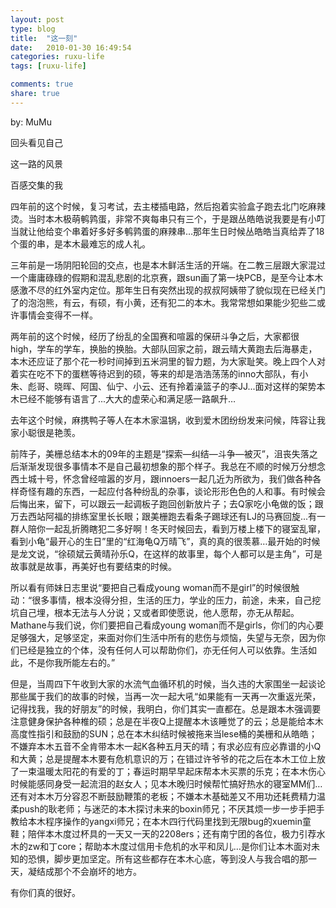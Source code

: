 ```yaml
---
layout: post
type: blog
title:  "这一刻"
date:   2010-01-30 16:49:54
categories: ruxu-life
tags: [ruxu-life]

comments: true
share: true
---
```

by: MuMu

回头看见自己

这一路的风景

百感交集的我


四年前的这个时候，复习考试，去主楼插电路，然后抱着实验盒子跑去北门吃麻辣烫。当时本木极萌鹌鹑蛋，非常不爽每串只有三个，于是跟丛皓皓说我要是有小叮当就让他给变个串着好多好多鹌鹑蛋的麻辣串…那年生日时候丛皓皓当真给弄了18个蛋的串，是本木最难忘的成人礼。


三年前是一场阴阳轮回的交点，也是本木鲜活生活的开端。在二教三层跟大家混过一个庸庸碌碌的假期和混乱悲剧的北京赛，跟sun画了第一块PCB，是至今让本木感激不尽的红外室内定位。那年生日有突然出现的叔叔阿姨带了貌似现在已经关门了的泡泡熊，有云，有硕，有小黄，还有犯二的本木。我常常想如果能少犯些二或许事情会变得不一样。


两年前的这个时候，经历了纷乱的全国赛和喧嚣的保研斗争之后，大家都很high，学车的学车，换胎的换胎。大部队回家之前，跟云晴大黄跑去后海暴走，本木还应证了那个花一秒时间掉到五米洞里的智力题，为大家耻笑。晚上四个人对着实在吃不下的蛋糕等待迟到的硕，等来的却是浩浩荡荡的inno大部队，有小朱、彪哥、晓晖、阿国、仙宁、小云、还有拎着澡篮子的李JJ...面对这样的架势本木已经不能够有语言了...大大的虚荣心和满足感一路飙升…


去年这个时候，麻携鸭子等人在本木家温锅，收到爱木团纷纷发来问候，阵容让我家小聪很是艳羡。


前阵子，美栅总结本木的09年的主题是“探索—纠结—斗争—被灭”，沮丧失落之后渐渐发现很多事情本不是自己最初想象的那个样子。我总在不顺的时候万分想念西土城十号，怀念曾经喧嚣的岁月，跟innoers一起几近为所欲为，我们做各种各样奇怪有趣的东西，一起应付各种纷乱的杂事，谈论形形色色的人和事。有时候会后悔出来，留下，可以跟云一起调板子跑回创新放片子；去Q家吃小龟做的饭；跟万去西站阿福的排练室里长长眼；跟美栅跑去看条子踢球还有LJ的马赛回旋...有一群人陪你一起乱折腾瞎犯二多好啊！冬天时候回去，看到万楼上楼下的寝室乱窜，看到小龟“最开心的生日”里的“红海龟Q万晴飞”，真的真的很羡慕…最开始的时候是龙文说，“徐硕斌云黄晴孙乐Q，在这样的故事里，每个人都可以是主角”，可是故事就是故事，再美好也有要结束的时候。


所以看有师妹日志里说“要把自己看成young woman而不是girl”的时候很触动：“很多事情，根本没得分担，生活的压力，学业的压力，前途，未来，自己挖坑自己埋，根本无法与人分说；又或者即使愿说，他人愿帮，亦无从帮起。Mathane与我们说，你们要把自己看成young woman而不是girls，你们的内心要足够强大，足够坚定，来面对你们生活中所有的悲伤与烦恼，失望与无奈，因为你们已经是独立的个体，没有任何人可以帮助你们，亦无任何人可以依靠。生活如此，不是你我所能左右的。”


但是，当周四下午收到大家的水流气血循环机的时候，当久违的大家围坐一起谈论那些属于我们的故事的时候，当再一次一起大吼“如果能有一天再一次重返光荣，记得找我，我的好朋友”的时候，我明白，你们其实一直都在。总是跟本木强调要注意健身保护各种椎的硕；总是在半夜Q上提醒本木该睡觉了的云；总是能给本木高度性指引和鼓励的SUN；总在本木纠结时候被拖来当lese桶的美栅和从皓皓；不嫌弃本木五音不全肯带本木一起K各种五月天的晴；有求必应有应必靠谱的小Q和大黄；总是提醒本木要有危机意识的万；在错过许爷爷的花之后在本木工位上放了一束温暖太阳花的有爱的丁；春运时期早早起床帮本木买票的乐克；在本木伤心时候能感同身受一起流泪的赵女人；见本木晚归时候帮忙搞好热水的寝室MM们…还有对本木万分容忍不断鼓励鞭策的老板；不嫌本木基础差又不用功还耗费精力温柔push的耿老师；与迷茫的本木探讨未来的boxin师兄；不厌其烦一步一步手把手教给本木程序操作的yangxi师兄；在本木四行代码里找到无限bug的xuemin童鞋；陪伴本木度过杯具的一天又一天的2208ers；还有南宁团的各位，极力引荐水木的zw和丁core；帮助本木度过信用卡危机的水平和凤儿…是你们让本木面对未知的恐惧，脚步更加坚定。所有这些都存在本木心底，等到没人与我合唱的那一天，凝结成那个不会崩坏的地方。


有你们真的很好。
